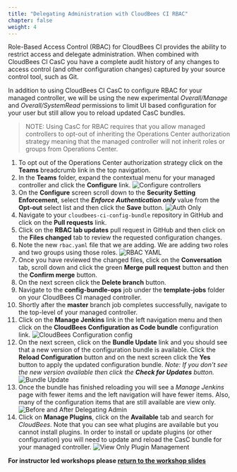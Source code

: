 ```yaml
---
title: "Delegating Administration with CloudBees CI RBAC"
chapter: false
weight: 4
---
```


Role-Based Access Control (RBAC) for CloudBees CI provides the ability to restrict access and delegate administration. When combined with CloudBees CI CasC you have a complete audit history of any changes to access control (and other configuration changes) captured by your source control tool, such as Git.

In addition to using CloudBees CI CasC to configure RBAC for your managed controller, we will be using the new experimental *Overall/Manage* and *Overall/SystemRead* permissions to limit UI based configuration for your user but still allow you to reload updated CasC bundles.

>NOTE: Using CasC for RBAC requires that you allow managed controllers to opt-out of inheriting the Operations Center authorization strategy meaning that the managed controller will not inherit roles or groups from Operations Center.

1. To opt out of the Operations Center authorization strategy click on the **Teams** breadcrumb link in the top navigation.
2. In the **Teams** folder, expand the contextual menu for your managed controller and click the **Configure** link. ![Configure controllers](configure-controller.png?width=50pc) 
3. On the **Configure** screen scroll down to the **Security Setting Enforcement**, select the ***Enforce Authentication only*** value from the **Opt-out** select list and then click the **Save** button. ![Auth Only](auth-only.png?width=50pc) 
4. Navigate to your `cloudbees-ci-config-bundle` repository in GitHub and click on the **Pull requests** link. 
5. Click on the **RBAC lab updates** pull request in GitHub and then click on the **Files changed** tab to review the requested configuration changes.
6. Note the new `rbac.yaml` file that we are adding. We are adding two roles and two groups using those roles. ![RBAC YAML](rbac-yaml.png?width=50pc) 
7. Once you have reviewed the changed files, click on the **Conversation** tab, scroll down and click the green **Merge pull request** button and then the **Confirm merge** button.
8. On the next screen click the **Delete branch** button.
5. Navigate to the **config-bundle-ops** job under the **template-jobs** folder on your CloudBees CI managed controller.
6. Shortly after the **master** branch job completes successfully, navigate to the top-level of your managed controller.
7. Click on the **Manage Jenkins** link in the left navigation menu and then click on the **CloudBees Configuration as Code bundle** configuration link. ![CloudBees Configuration config](config-bundle-system-config.png?width=50pc)
8. On the next screen, click on the **Bundle Update** link and you should see that a new version of the configuration bundle is available. Click the **Reload Configuration** button and on the next screen click the **Yes** button to apply the updated configuration bundle. *Note: If you don't see the new version available then click the **Check for Updates** button.* ![Bundle Update](new-bundle-available.png?width=50pc)
9. Once the bundle has finished reloading you will see a *Manage Jenkins* page with fewer items and the left navigation will have fewer items. Also, many of the configuration items that are still available are view only. ![Before and After Delegating Admin](before-after-delegating-admin.png?width=75pc)
10. Click on **Manage Plugins**, click on the **Available** tab and search for *CloudBees*.  Note that you can see what plugins are available but you cannot install plugins. In order to install or update plugins (or other configuration) you will need to update and reload the CasC bundle for your managed controller. ![View Only Plugin Management](plugins-view-only.png?width=50pc)

**For instructor led workshops please <a href="https://cloudbees-days.github.io/cloudbees-field-workshops/cloudbees-ci/#prbac-casc-overview">return to the workshop slides</a>**